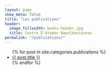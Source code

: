 ```yaml
---
layout: page
show_meta: false
title: "Les publications"
header:
  image_fullwidth: books-header.jpg
  title: Centre D'études Napoléoniennes
permalink: "/publications/"
---
```

<ul>
    {% for post in site.categories.publications %}
    <li><a href="{{ site.baseurl }}{{ post.url }}">{{ post.title }}</a></li>
    {% endfor %}
</ul>
